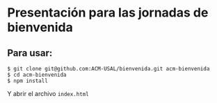 # Presentación para las jornadas de bienvenida

## Para usar:

```
$ git clone git@github.com:ACM-USAL/bienvenida.git acm-bienvenida
$ cd acm-bienvenida
$ npm install
```

Y abrir el archivo `index.html`

